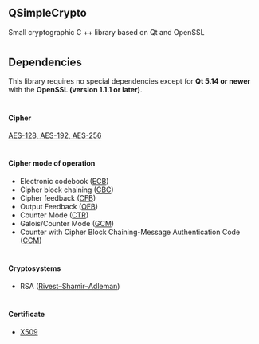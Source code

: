 ## QSimpleCrypto
Small cryptographic C ++ library based on Qt and OpenSSL

#

## Dependencies
This library requires no special dependencies except for **Qt 5.14 or newer** with the **OpenSSL (version 1.1.1 or later)**.

#

#### Cipher
  [AES-128, AES-192, AES-256](https://en.wikipedia.org/wiki/Advanced_Encryption_Standard)

#

#### Cipher mode of operation
- Electronic codebook ([ECB](https://en.wikipedia.org/wiki/Block_cipher_mode_of_operation#Electronic_codebook_(ECB)))
- Cipher block chaining ([CBC](https://en.wikipedia.org/wiki/Block_cipher_mode_of_operation#Cipher_block_chaining_(CBC)))
- Cipher feedback ([CFB](https://en.wikipedia.org/wiki/Block_cipher_mode_of_operation#Cipher_feedback_(CFB)))
- Output Feedback ([OFB](https://en.wikipedia.org/wiki/Block_cipher_mode_of_operation#Output_feedback_(OFB)))
- Counter Mode ([CTR](https://en.wikipedia.org/wiki/Block_cipher_mode_of_operation#Counter_(CTR)))
- Galois/Counter Mode ([GCM](https://en.wikipedia.org/wiki/Block_cipher_mode_of_operation#Galois/Counter_(GCM)))
- Counter with Cipher Block Chaining-Message Authentication Code ([CCM](https://en.wikipedia.org/wiki/CCM_mode))

#

#### Cryptosystems
- RSA ([Rivest–Shamir–Adleman](https://en.wikipedia.org/wiki/RSA_(cryptosystem)))

#

#### Certificate
- [X509](https://en.wikipedia.org/wiki/X.509)

